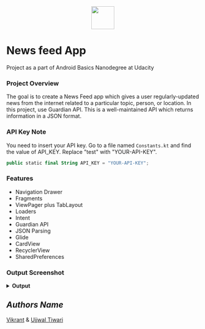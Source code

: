 <div align="center">
  <img height="60" src="https://user-images.githubusercontent.com/85709371/155841695-35896fb3-ee67-4ad6-9a7b-9a27826bb216.png">
</div>

# News feed App
Project as a part of Android Basics Nanodegree at Udacity

### Project Overview
The goal is to create a News Feed app which gives a user regularly-updated news from the internet related to a particular topic, person, or location. In this project, use Guardian API. This is a well-maintained API which returns information in a JSON format.

### API Key Note
You need to insert your API key. Go to a file named `Constants.kt` and find the value of API_KEY. Replace "test" with "YOUR-API-KEY".

```kotlin
public static final String API_KEY = "YOUR-API-KEY";
```
### Features
- Navigation Drawer
- Fragments
- ViewPager plus TabLayout
- Loaders
- Intent
- Guardian API
- JSON Parsing
- Glide
- CardView
- RecyclerView
- SharedPreferences

### Output Screenshot

<details><summary><b>Output</b></summary>
  
  ![screenshot_main](https://user-images.githubusercontent.com/33213229/35278055-2862b4ae-008c-11e8-8bed-651025e5b6cc.png)
  ![screenshot_navi](https://user-images.githubusercontent.com/33213229/35278047-1f11fd2e-008c-11e8-97dc-3ee12654b703.png)
  ![screenshot_swipe](https://user-images.githubusercontent.com/33213229/35278128-61fac558-008c-11e8-9ebe-95b93f98b117.png)
  ![screenshot_settings](https://user-images.githubusercontent.com/33213229/35278153-73bc8b14-008c-11e8-993e-5eb0320b9485.png)
  ![screenshot_from_date](https://user-images.githubusercontent.com/33213229/35278158-78bdb732-008c-11e8-8928-876699833e2f.png)
  ![screenshot_color_theme](https://user-images.githubusercontent.com/33213229/35278164-7b4c7402-008c-11e8-80f9-8718d3535464.png)
  ![screenshot_sky_blue_medium](https://user-images.githubusercontent.com/33213229/35278184-880c68a0-008c-11e8-9ec3-c7d0e6dc074a.png)
  ![screenshot_green_large](https://user-images.githubusercontent.com/33213229/35278192-8b7efa5c-008c-11e8-87eb-f1f426f1df96.png)
  
</details>

## *Authors Name*
[Vikrant](https://github.com/vikrant-v28) &
[Ujjwal Tiwari](https://github.com/Ujjwal426)
